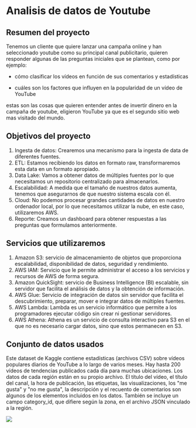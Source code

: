 <h1>Analisis de datos de Youtube</h1>

<h2>Resumen del proyecto</h2>
Tenemos un cliente que quiere lanzar una campaña online y han seleccionado youtube como su principal canal publicitario, quieren responder algunas de las preguntas iniciales que se plantean, como por ejemplo:


- cómo clasificar los vídeos en función de sus comentarios y estadísticas 

- cuáles son los factores que influyen en la popularidad de un vídeo de YouTube 

estas son las cosas que quieren entender antes de invertir dinero en la campaña de youtube, eligieron YouTube ya que es el segundo sitio web mas visitado del mundo.  

<h2> Objetivos del proyecto</h2>

1. Ingesta de datos: Crearemos una mecanismo para la ingesta de data de diferentes fuentes.
2. ETL: Estamos recibiendo los datos en formato raw, transformaremos esta data en un formato apropiado.
3. Data Lake:  Vamos a obtener datos de múltiples fuentes por lo que necesitamos un repositorio centralizado para almacenarlos.
4. Escalabilidad: A medida que el tamaño de nuestros datos aumenta, tenemos que asegurarnos de que nuestro sistema escala con él.
5. Cloud: No podemos procesar grandes cantidades de datos en nuestro ordenador local, por lo que necesitamos utilizar la nube, en este caso, utilizaremos AWS.
6. Reporte: Creamos un dashboard para obtener respuestas a las preguntas que formulamos anteriormente.

<h2>Servicios que utilizaremos</h2>

1. Amazon S3: servicio de almacenamiento de objetos que proporciona escalabilidad, disponibilidad de datos, seguridad y rendimiento.
2. AWS IAM: Servicio que le permite administrar el acceso a los servicios y recursos de AWS de forma segura.
3. Amazon QuickSight: servicio de Business Intelligence (BI) escalable, sin servidor que facilita el análisis de datos y la obtención de información.
4. AWS Glue: Servicio de integración de datos sin servidor que facilita el descubrimiento, preparar, mover e integrar datos de múltiples fuentes.
5. AWS Lambda: Lambda es un servicio informático que permite a los programadores ejecutar código sin crear ni gestionar servidores.
6. AWS Athena: Athena es un servicio de consulta interactivo para S3 en el que no es necesario cargar datos, sino que estos permanecen en S3.

<h2>Conjunto de datos usados</h2>
Este dataset de Kaggle contiene estadísticas (archivos CSV) sobre vídeos populares diarios de YouTube a lo largo de varios meses. Hay hasta 200 vídeos de tendencias publicados cada día para muchas ubicaciones. Los datos de cada región están en su propio archivo. El título del vídeo, el título del canal, la hora de publicación, las etiquetas, las visualizaciones, los "me gusta" y "no me gusta", la descripción y el recuento de comentarios son algunos de los elementos incluidos en los datos. También se incluye un campo category_id, que difiere según la zona, en el archivo JSON vinculado a la región.

![](https://www.kaggle.com/datasets/datasnaek/youtube-new)
